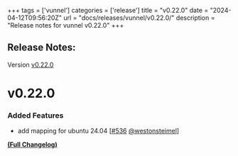 +++
tags = ['vunnel']
categories = ['release']
title = "v0.22.0"
date = "2024-04-12T09:56:20Z"
url = "docs/releases/vunnel/v0.22.0/"
description = "Release notes for vunnel v0.22.0"
+++

## Release Notes:
Version [v0.22.0](https://github.com/anchore/vunnel/releases/tag/v0.22.0)

# v0.22.0

### Added Features

- add mapping for ubuntu 24.04 [[#536](https://github.com/anchore/vunnel/pull/536) [@westonsteimel](https://github.com/westonsteimel)]

**[(Full Changelog)](https://github.com/anchore/vunnel/compare/v0.21.2...v0.22.0)**
